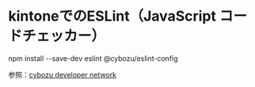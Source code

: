 # kintoneでのESLint（JavaScript コードチェッカー）

npm install --save-dev eslint @cybozu/eslint-config

参照：[cybozu developer network](https://developer.cybozu.io/hc/ja/articles/360000098886-ESLint-JavaScript-%E3%82%B3%E3%83%BC%E3%83%89%E3%83%81%E3%82%A7%E3%83%83%E3%82%AB%E3%83%BC-)
